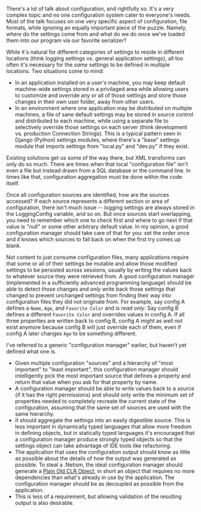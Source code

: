 There's a lot of talk about configuration, and rightfully so. It's a very
complex topic and no one configuration system cater to everyone's needs.
Most of the talk focuses on one very specific aspect of configuration,
file formats, while ignoring an equally important piece of the puzzle. Namely,
*where* do the settings come from and what do we do once we've loaded them
into our program via our favorite serializer?

While it's natural for different categories of settings to reside in different
locations (think logging settings vs. general application settings), all too
often it's necessary for the *same* settings to be defined in multiple
locations. Two situations come to mind:

* In an application installed on a user's machine, you may keep default
    machine-wide settings stored in a privilaged area while allowing users
    to customize and override any or all of those settings and store those
    changes in their own user folder, away from other users.
* In an environment where one application may be distributed on multiple
    machines, a file of sane default settings may be stored in source
    control and distributed to each machine, while using a separate file
    to selectively override those settings on each server (think development
    vs. production Connection Strings). This is a typical pattern seen in
    Django (Python) settings modules, where there's a "base" settings module
    that imports settings from "local.py" and "dev.py" if they exist.

Existing solutions get us some of the way there, but XML transforms can
only do so much. There are times when that local "configuration file" isn't
even a file but instead drawn from a SQL database or the command line. In
times like that, configuration aggregation must be done within the code itself.

Once all configuration sources are identified, how are the sources accessed?
If each source represents a different section or area of configuration, there
isn't much issue -- logging settings are always stored in the LoggingConfig
variable, and so on. But once sources start overlapping, you need to remember
which one to check first and where to go next if that value is "null" or some
other arbitrary default value. In my opinion, a good configuration manager
should take care of that for you: set the order once and *it* knows which
sources to fall back on when the first try comes up blank.

Not content to just consume configuration files, many applications require
that some or all of their settings be mutable and allow those modified
settings to be persisted across sessions, usually by writing the values back
to whatever source they were retrieved from. A good configuration manager
(implemented in a sufficiently advanced programming language) should be able
to detect those changes and *only* write back those settings that changed
to prevent unchanged settings from finding their way into configuration
files they did not originate from. For example, say config A defines a `Name`,
`Age`, and `Favorite Color` and is *read only*. Say config B defines a
different `Favorite Color` and overrides values in config A. If all three
properties are written back to config B, config A might as well not exist
anymore because config B will just override each of them, even if config A
later changes `Age` to be something different.

I've referred to a generic "configuration manager" earlier, but haven't yet
defined what one is.

* Given multiple configuration "sources" and a hierarchy of "most important"
    to "least important", this configuration manager should intelligently
    pick the most important source that defines a property and return that
    value when you ask for that property by name.
* A configuration manager should be able to write values back to a source
    (if it has the right permissions) and should only write the minimum
    set of properties needed to completely recreate the current state of
    the configuration, assuming that the same set of sources are used with
    the same hierarchy.
* It should aggregate the settings into an easily digestible source. This
    is less important in dynamically typed languages that allow more freedom
    in defining objects, but in statically typed languages it's encouraged
    that a configuration manager produce strongly typed objects so that
    the settings object can take advantage of IDE tools like refactoring.
* The application that uses the configuration output should know as little
    as possible about the details of how the output was generated as possible.
    To steal a .Netism, the ideal configuration manager should generate a
    [Plain Old CLR Object](http://en.wikipedia.org/wiki/Plain_Old_CLR_Object),
    in short an object that requires no more dependencies than what's
    already in use by the application. The configuration manager should be as
    decoupled as possible from the application.
* This is less of a requirement, but allowing validation of the resulting
    output is also desirable.
